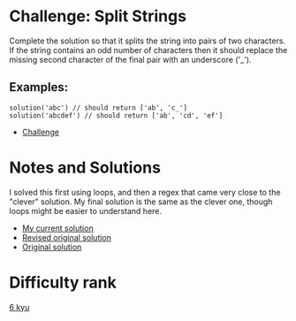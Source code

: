 # Challenge: Split Strings

Complete the solution so that it splits the string into pairs of two characters. If the string contains an odd number of characters then it should replace the missing second character of the final pair with an underscore ('\_').

## Examples:

```
solution('abc') // should return ['ab', 'c_']
solution('abcdef') // should return ['ab', 'cd', 'ef']
```

- [Challenge](https://www.codewars.com/kata/515de9ae9dcfc28eb6000001)

# Notes and Solutions

I solved this first using loops, and then a regex that came very close to the "clever" solution. My final solution is the same as the clever one, though loops might be easier to understand here.

- [My current solution](solution.js)
- [Revised original solution](solution-revised-1.js)
- [Original solution](solution-original.js)

# Difficulty rank

[6 kyu](https://docs.codewars.com/gamification/ranks)
